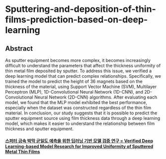 # Sputtering-and-deposition-of-thin-films-prediction-based-on-deep-learning

## Abstract
As sputter equipment becomes more complex, it becomes increasingly difficult to understand the parameters that affect the thickness uniformity of thin metal film deposited by sputter. To address this issue, we verified a deep learning model that can predict complex relationships. Specifically, we trained the model to predict the height of 36 magnets based on the thickness of the material, using Support Vector Machine (SVM), Multilayer Perceptron (MLP), 1D-Convolutional Neural Network (1D-CNN), and 2D-Convolutional Neural Network (2D-CNN) algorithms. After evaluating each model, we found that the MLP model exhibited the best performance, especially when the dataset was constructed regardless of the thin film material. In conclusion, our study suggests that it is possible to predict the sputter equipment source using film thickness data through a deep learning model, which makes it easier to understand the relationship between film thickness and sputter equipment. 
#### [스퍼터 금속 박막 균일도 예측을 위한 딥러닝 기반 모델 검증 연구 = Verified Deep Learning-based Model Research for Improved Uniformity of Sputtered Metal Thin Films](http://www.riss.kr/search/detail/DetailView.do?p_mat_type=1a0202e37d52c72d&control_no=dae3e8a3f791803eb36097776a77e665&keyword=%EC%8A%A4%ED%8D%BC%ED%84%B0%20%EA%B8%88%EC%86%8D%EB%B0%95%EB%A7%89%20%EA%B7%A0%EC%9D%BC%EB%8F%84)
